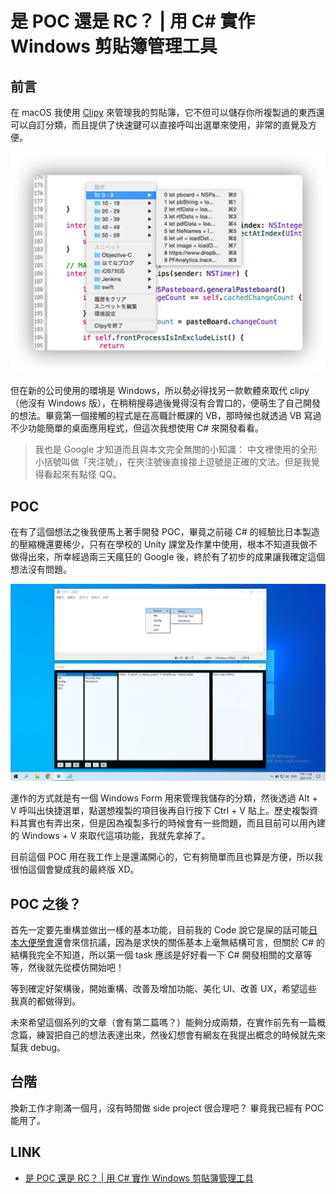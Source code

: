 # 是 POC 還是 RC？ | 用 C# 實作 Windows 剪貼簿管理工具

## 前言

在 macOS 我使用 [Clipy](https://github.com/Clipy/Clipy) 來管理我的剪貼簿，它不但可以儲存你所複製過的東西還可以自訂分類，而且提供了快速鍵可以直接呼叫出選單來使用，非常的直覺及方便。

![Clipy 官方截圖](./img/clipy_screenshot.png)

但在新的公司使用的環境是 Windows，所以勢必得找另一款軟體來取代 clipy（他沒有 Windows 版），在稍稍搜尋過後覺得沒有合胃口的，便萌生了自己開發的想法。畢竟第一個接觸的程式是在高職計概課的 VB，那時候也就透過 VB 寫過不少功能簡單的桌面應用程式，但這次我想使用 C# 來開發看看。

> 我也是 Google 才知道而且與本文完全無關的小知識：
> 中文裡使用的全形小括號叫做「夾注號」，在夾注號後直接接上逗號是正確的文法。但是我覺得看起來有點怪 QQ。

## POC

在有了這個想法之後我便馬上著手開發 POC，畢竟之前碰 C# 的經驗比日本製造的壓縮機還要稀少，只有在學校的 Unity 課堂及作業中使用，根本不知道我做不做得出來，所幸經過兩三天瘋狂的 Google 後，終於有了初步的成果讓我確定這個想法沒有問題。

![POC](./img/poc.png)

運作的方式就是有一個 Windows Form 用來管理我儲存的分類，然後透過 Alt + V 呼叫出快捷選單，點選想複製的項目後再自行按下 Ctrl + V 貼上。歷史複製資料其實也有弄出來，但是因為複製多行的時候會有一些問題，而且目前可以用內建的 Windows + V 來取代這項功能，我就先拿掉了。

目前這個 POC 用在我工作上是還滿開心的，它有夠簡單而且也算是方便，所以我很怕這個會變成我的最終版 XD。

## POC 之後？

首先一定要先重構並做出一樣的基本功能，目前我的 Code 說它是屎的話可能[日本大便學會](https://unkogakkai.jp/)還會來信抗議，因為是求快的關係基本上毫無結構可言，但關於 C# 的結構我完全不知道，所以第一個 task 應該是好好看一下 C# 開發相關的文章等等，然後就先從模仿開始吧！

等到確定好架構後，開始重構、改善及增加功能、美化 UI、改善 UX，希望這些我真的都做得到。

未來希望這個系列的文章（會有第二篇嗎？）能夠分成兩類，在實作前先有一篇概念篇，練習把自己的想法表達出來，然後幻想會有網友在我提出概念的時候就先來幫我 debug。

## 台階

換新工作才剛滿一個月，沒有時間做 side project 很合理吧？
畢竟我已經有 POC 能用了。

## LINK

* [是 POC 還是 RC？ | 用 C# 實作 Windows 剪貼簿管理工具](https://github.com/dang113108/forum_post)
